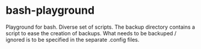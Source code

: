# bash-playground
Playground for bash. Diverse set of scripts. The backup directory contains a script to ease the creation of backups. What needs to be backuped / ignored is to be specified in the separate .config files.
